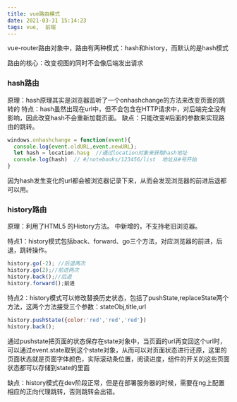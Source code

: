 ```yaml
---
title: vue路由模式
date: 2021-03-31 15:14:23
tags: vue,  前端
---
```


vue-router路由对象中，路由有两种模式：hash和history，而默认的是hash模式

路由的核心：改变视图的同时不会像后端发出请求

### hash路由

原理：hash原理其实是浏览器监听了一个onhashchange的方法来改变页面的跳转的
特点：hash虽然出现在url中，但不会包含在HTTP请求中，对后端完全没有影响，因此改变hash不会重新加载页面。
缺点：只能改变#后面的参数来实现路由的跳转。

```javascript
windows.onhashchange = function(event){
  console.log(event.oldURL,event.newURL);
  let hash = location.hasg  //通过location对象来获取hash地址
  console.log(hash)  // #/notebooks/123456/list  地址从#号开始
}
```

因为hash发生变化的url都会被浏览器记录下来，从而会发现浏览器的前进后退都可以用。


### history路由

原理：利用了HTML5 的History方法。 中新增的，不支持老旧浏览器。

特点1：history模式包括back、forward、go三个方法，对应浏览器的前进，后退，跳转操作。

```js
history.go(-2); //后退两次
history.go(2);//前进两次
history.back();//后退
history.forward();前进
```

特点2：history模式可以修改替换历史状态，包括了pushState,replaceState两个方法，这两个方法接受三个参数：stateObj,title,url

```js
history.pushState({color:'red','red','red'})
history.back();
```

通过pushstate把页面的状态保存在state对象中，当页面的url再变回这个url时，可以通过event.state取到这个state对象，从而可以对页面状态进行还原，这里的页面状态就是页面字体颜色，实际滚动条位置，阅读进度，组件的开关的这些页面状态都可以存储到state的里面

缺点：history模式在dev阶段正常，但是在部署服务器的时候，需要在ng上配置相应的正向代理跳转，否则跳转会出错。